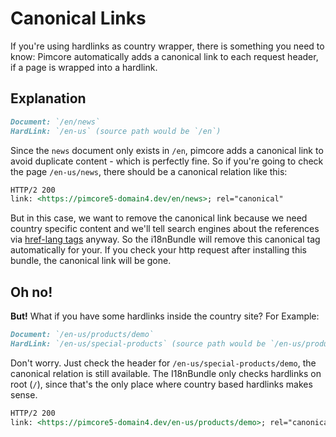 # Canonical Links
If you're using hardlinks as country wrapper, there is something you need to know:
Pimcore automatically adds a canonical link to each request header, if a page is wrapped into a hardlink.

## Explanation

```markdown
Document: `/en/news`
HardLink: `/en-us` (source path would be `/en`)
```

Since the `news` document only exists in `/en`, pimcore adds a canonical link to avoid duplicate content - which is perfectly fine.
So if you're going to check the page `/en-us/news`, there should be a canonical relation like this:

```markdown
HTTP/2 200 
link: <https://pimcore5-domain4.dev/en/news>; rel="canonical"
```

But in this case, we want to remove the canonical link because we need country specific content and we'll tell search engines about the references via [href-lang tags](25_HrefLang.md) anyway.
So the i18nBundle will remove this canonical tag automatically for your. If you check your http request after installing this bundle, the canonical link will be gone.

## Oh no!
**But!** What if you have some hardlinks inside the country site? For Example:

```markdown
Document: `/en-us/products/demo`
HardLink: `/en-us/special-products` (source path would be `/en-us/products`)
```

Don't worry. Just check the header for `/en-us/special-products/demo`, the canonical relation is still available. The I18nBundle only checks hardlinks on root (`/`), since that's the only place where country based hardlinks makes sense.

```markdown
HTTP/2 200 
link: <https://pimcore5-domain4.dev/en-us/products/demo>; rel="canonical"
```
